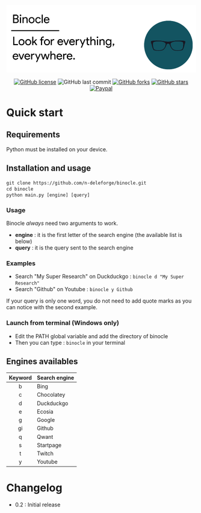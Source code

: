 ![Header](/docs/header.png)

<div align="center">

[![GitHub license](https://img.shields.io/github/license/n-deleforge/binocle?style=for-the-badge)](https://github.com/n-deleforge/binocle/blob/main/LICENCE)
![GitHub last commit](https://img.shields.io/github/last-commit/n-deleforge/binocle?style=for-the-badge)
[![GitHub forks](https://img.shields.io/github/forks/n-deleforge/binocle?style=for-the-badge)](https://github.com/n-deleforge/binocle/network)
[![GitHub stars](https://img.shields.io/github/stars/n-deleforge/binocle?style=for-the-badge)](https://github.com/n-deleforge/binocle/stargazers)
[![Paypal](https://img.shields.io/badge/DONATE-PAYPAL.ME-lightgrey?style=for-the-badge)](https://www.paypal.com/paypalme/nicolasdeleforge)

</div>

# Quick start
## Requirements

Python must be installed on your device.

## Installation and usage

```
git clone https://github.com/n-deleforge/binocle.git
cd binocle
python main.py [engine] [query]
```

### Usage

Binocle *always* need two arguments to work.
- **engine** : it is the first letter of the search engine (the available list is below)
- **query** : it is the query sent to the search engine

### Examples

- Search "My Super Research" on Duckduckgo : `binocle d "My Super Research"`
- Search "Github" on Youtube : `binocle y Github` 

If your query is only one word, you do not need to add quote marks as you can notice with the second example.

### Launch from terminal (Windows only)

- Edit the PATH global variable and add the directory of binocle
- Then you can type : `binocle` in your terminal

## Engines availables

| Keyword | Search engine 
| :----------: | -----------
| b             | Bing
| c             | Chocolatey
| d             | Duckduckgo
| e             | Ecosia
| g             | Google
| gi            | Github
| q             | Qwant
| s             | Startpage
| t             | Twitch
| y             | Youtube

# Changelog

- 0.2 : Initial release
